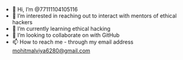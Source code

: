 - 👋 Hi, I’m @77111104105116
- 👀 I’m interested in reaching out to interact with mentors of ethical hackers 
- 🌱 I’m currently learning ethical hacking 
- 💞️ I’m looking to collaborate on with GitHub 
- 📫 How to reach me - through my email address mohitmalviya6280@gmail.com

<!---
77111104105116/77111104105116 is a ✨ special ✨ repository because its `README.md` (this file) appears on your GitHub profile.
You can click the Preview link to take a look at your changes.
--->
